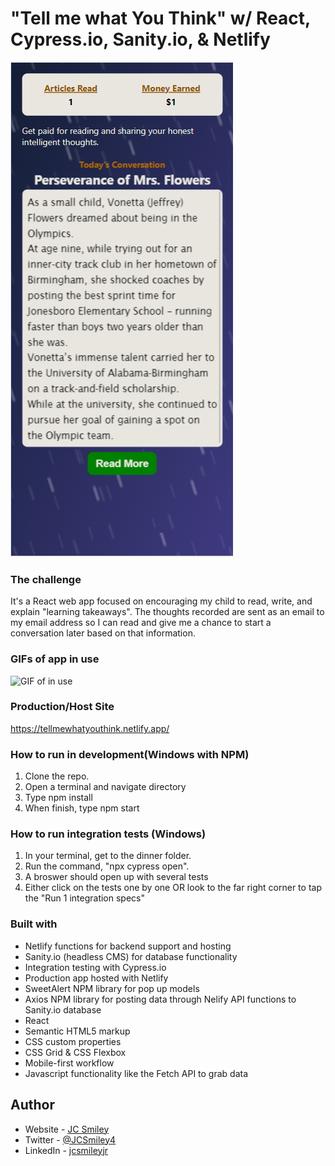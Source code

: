 # "Tell me what You Think" w/ React, Cypress.io, Sanity.io, & Netlify

![Landing Page Screenshot](./src/images/readme-1a.PNG)

### The challenge

It's a React web app focused on encouraging my child to read, write, and explain "learning takeaways". The thoughts recorded are sent as an email to my email address so I can read and give me a chance to start a conversation later based on that information.

### GIFs of app in use

![GIF of in use](./src/images/tellmewhatyouthink-readmeGif-2.gif)

### Production/Host Site

https://tellmewhatyouthink.netlify.app/

### How to run in development(Windows with NPM)
1. Clone the repo.
2. Open a terminal and navigate directory
3. Type npm install
4. When finish, type npm start

### How to run integration tests (Windows)
1. In your terminal, get to the dinner folder. 
2. Run the command, "npx cypress open".
3. A broswer should open up with several tests
4. Either click on the tests one by one OR look to the far right corner to tap the "Run 1 integration specs"

### Built with
- Netlify functions for backend support and hosting
- Sanity.io (headless CMS) for database functionality
- Integration testing with Cypress.io
- Production app hosted with Netlify
- SweetAlert NPM library for pop up models
- Axios NPM library for posting data through Nelify API functions to Sanity.io database
- React
- Semantic HTML5 markup
- CSS custom properties
- CSS Grid & CSS Flexbox
- Mobile-first workflow
- Javascript functionality like the Fetch API to grab data

## Author
- Website - [JC Smiley](https://www.jcsmileyjr.com)
- Twitter - [@JCSmiley4](https://twitter.com/JCSmiley4)
- LinkedIn - [jcsmileyjr](https://www.linkedin.com/in/jcsmileyjr/)

